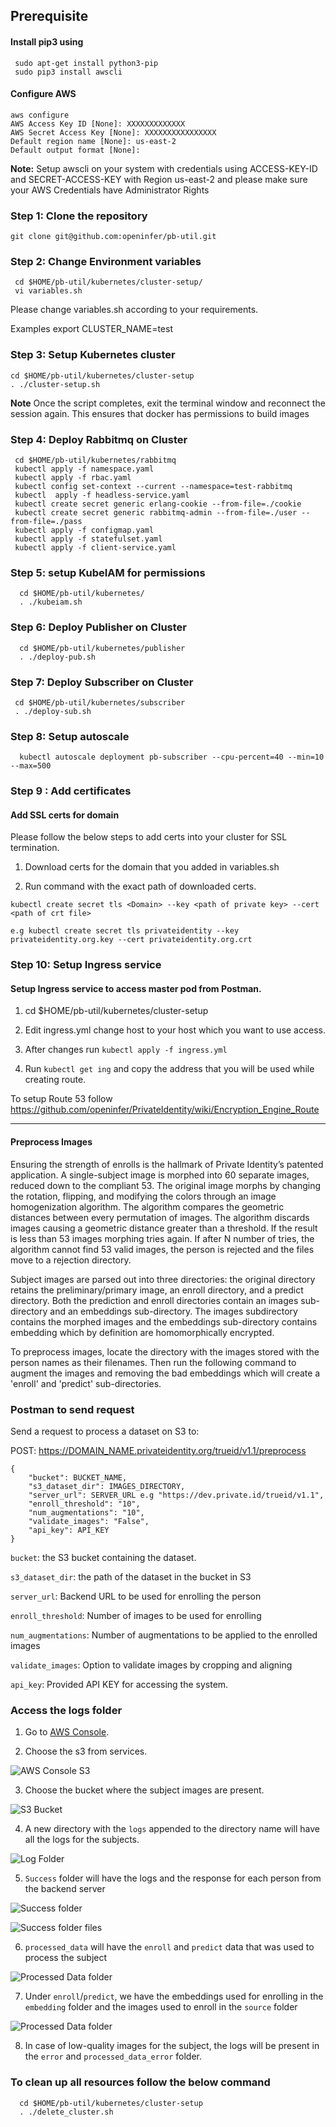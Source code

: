 ## Prerequisite


#### Install pip3 using 
     sudo apt-get install python3-pip
     sudo pip3 install awscli

#### Configure AWS
    aws configure 
    AWS Access Key ID [None]: XXXXXXXXXXXXX
    AWS Secret Access Key [None]: XXXXXXXXXXXXXXXX
    Default region name [None]: us-east-2
    Default output format [None]:
**Note:** Setup awscli on your system with credentials using ACCESS-KEY-ID and SECRET-ACCESS-KEY with Region us-east-2 and please make sure your AWS Credentials have Administrator Rights

### Step 1: Clone the repository

    git clone git@github.com:openinfer/pb-util.git 

### Step 2: Change Environment variables
     cd $HOME/pb-util/kubernetes/cluster-setup/
     vi variables.sh

Please change variables.sh according to your requirements. 

Examples
     export CLUSTER_NAME=test

### Step 3: Setup Kubernetes cluster

    cd $HOME/pb-util/kubernetes/cluster-setup
    . ./cluster-setup.sh 

**Note** Once the script completes, exit the terminal window and reconnect the session again. This ensures that docker has permissions to build images

### Step 4: Deploy Rabbitmq on Cluster
     
     cd $HOME/pb-util/kubernetes/rabbitmq
     kubectl apply -f namespace.yaml
     kubectl apply -f rbac.yaml
     kubectl config set-context --current --namespace=test-rabbitmq
     kubectl  apply -f headless-service.yaml
     kubectl create secret generic erlang-cookie --from-file=./cookie
     kubectl create secret generic rabbitmq-admin --from-file=./user --from-file=./pass
     kubectl apply -f configmap.yaml
     kubectl apply -f statefulset.yaml
     kubectl apply -f client-service.yaml

### Step 5: setup KubeIAM for permissions

      cd $HOME/pb-util/kubernetes/
      . ./kubeiam.sh

### Step 6: Deploy Publisher on Cluster
  
      cd $HOME/pb-util/kubernetes/publisher
      . ./deploy-pub.sh

### Step 7: Deploy Subscriber on Cluster
  
     cd $HOME/pb-util/kubernetes/subscriber
     . ./deploy-sub.sh

### Step 8: Setup autoscale

      kubectl autoscale deployment pb-subscriber --cpu-percent=40 --min=10 --max=500

### Step 9 : Add certificates 

#### Add SSL certs for domain 

Please follow the below steps to add certs into your cluster for SSL termination.

1. Download certs for the domain that you added in variables.sh

2. Run command with the exact path of downloaded certs.

```kubectl create secret tls <Domain> --key <path of private key> --cert <path of crt file>``` 

    e.g kubectl create secret tls privateidentity --key privateidentity.org.key --cert privateidentity.org.crt

### Step 10: Setup Ingress service

#### Setup Ingress service to access master pod from Postman.

1. cd $HOME/pb-util/kubernetes/cluster-setup 

2. Edit ingress.yml change host to your host which you want to use access.

3. After changes run `kubectl apply -f ingress.yml`

4. Run `kubectl get ing` and copy the address that you will be used while creating route.

To setup Route 53 follow https://github.com/openinfer/PrivateIdentity/wiki/Encryption_Engine_Route


***

#### Preprocess Images

Ensuring the strength of enrolls is the hallmark of Private Identity’s patented application.  A single-subject image is morphed into 60 separate images, reduced down to the compliant 53.  The original image morphs by changing the rotation, flipping, and modifying the colors through an image homogenization algorithm.  The algorithm compares the geometric distances between every permutation of images.   The algorithm discards images causing a geometric distance greater than a threshold.  If the result is less than 53 images morphing tries again.  If after N number of tries, the algorithm cannot find 53 valid images, the person is rejected and the files move to a rejection directory.   

Subject images are parsed out into three directories: the original directory retains the preliminary/primary image, an enroll directory, and a predict directory.  Both the prediction and enroll directories contain an images sub-directory and an embeddings sub-directory.  The images subdirectory contains the morphed images and the embeddings sub-directory contains embedding which by definition are  homomorphically encrypted.  

To preprocess images, locate the directory with the images stored with the person names as their filenames.
Then run the following command to augment the images and removing the bad embeddings which will create a 'enroll' and 'predict' sub-directories. 

### Postman to send request

Send a request to process a dataset on S3 to: 

POST: https://DOMAIN_NAME.privateidentity.org/trueid/v1.1/preprocess

```
{
    "bucket": BUCKET_NAME,
    "s3_dataset_dir": IMAGES_DIRECTORY,
    "server_url": SERVER_URL e.g "https://dev.private.id/trueid/v1.1",
    "enroll_threshold": "10", 
    "num_augmentations": "10",
    "validate_images": "False",
    "api_key": API_KEY
}
```

`bucket`: the S3 bucket containing the dataset.

`s3_dataset_dir`: the path of the dataset in the bucket in S3

`server_url`: Backend URL to be used for enrolling the person

`enroll_threshold`: Number of images to be used for enrolling

`num_augmentations`: Number of augmentations to be applied to the enrolled images

`validate_images`: Option to validate images by cropping and aligning

`api_key`: Provided API KEY for accessing the system.

### Access the logs folder

1. Go to [AWS Console](https://console.aws.amazon.com).

2. Choose the s3 from services.

![AWS Console S3](https://github.com/openinfer/PrivateIdentity/blob/master/images/enc_eng_2.png)

3. Choose the bucket where the subject images are present.

![S3 Bucket](https://github.com/openinfer/PrivateIdentity/blob/master/images/enc_eng_3.png)

4. A new directory with the `logs` appended to the directory name will have all the logs for the subjects.

![Log Folder](https://github.com/openinfer/PrivateIdentity/blob/master/images/enc_eng_4.png)

5. `Success` folder will have the logs and the response for each person from the backend server

![Success folder](https://github.com/openinfer/PrivateIdentity/blob/master/images/enc_eng_5.png)

![Success folder files](https://github.com/openinfer/PrivateIdentity/blob/master/images/enc_eng_5_1.png)

6. `processed_data` will have the `enroll` and `predict` data that was used to process the subject

![Processed Data folder](https://github.com/openinfer/PrivateIdentity/blob/master/images/enc_eng_6.png)

7. Under `enroll`/`predict`, we have the embeddings used for enrolling in the `embedding` folder and the images used to enroll in the `source` folder

![Processed Data folder](https://github.com/openinfer/PrivateIdentity/blob/master/images/enc_eng_7.png)

8. In case of low-quality images for the subject, the logs will be present in the `error` and `processed_data_error` folder.

### To clean up all resources follow the below command

      cd $HOME/pb-util/kubernetes/cluster-setup
      . ./delete_cluster.sh
